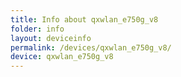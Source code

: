 ```yaml
---
title: Info about qxwlan_e750g_v8
folder: info
layout: deviceinfo
permalink: /devices/qxwlan_e750g_v8/
device: qxwlan_e750g_v8
---
```

